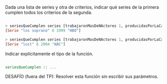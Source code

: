 Dada una lista de series y otra de criterios, indicar qué series de la primera cumplen todos los criterios de la segunda.

```haskell

> seriesQueCumplen series [trabajaronMasDeNActores 1, producidasPorLaCadena "HBO"]
[Serie "los soprano" 6 1999 "HBO"]

> seriesQueCumplen series [trabajaronMasDeNActores 1, producidasPorLaCadena "ABC", posterioresAlAnio 2000]
[Serie "lost" 6 2004 "ABC"]

```

Indicar explícitamente el tipo de la función.

```haskell

seriesQueCumplen :: ...

```

DESAFÍO (fuera del TP): Resolver esta función sin escribir sus parámetros.